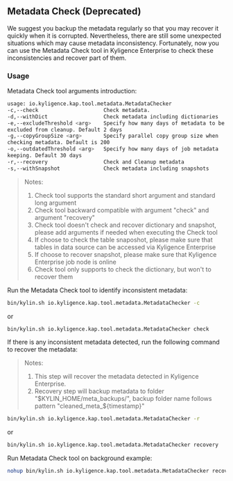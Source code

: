 ## Metadata Check (Deprecated)

We suggest you backup the metadata regularly so that you may recover it quickly when it is corrupted. Nevertheless, there are still some unexpected situations which may cause metadata inconsistency. Fortunately, now you can use the Metadata Check tool in Kyligence Enterprise to check these inconsistencies and recover part of them.

### Usage

Metadata Check tool arguments introduction:

```sh
usage: io.kyligence.kap.tool.metadata.MetadataChecker
-c,--check                     Check metadata. 
-d,--withDict                  Check metadata including dictionaries
-e,--excludeThreshold <arg>    Specify how many days of metadata to be
excluded from cleanup. Default 2 days
-g,--copyGroupSize <arg>       Specify parallel copy group size when
checking metadata. Default is 200
-o,--outdatedThreshold <arg>   Specify how many days of job metadata
keeping. Default 30 days
-r,--recovery                  Check and Cleanup metadata
-s,--withSnapshot              Check metadata including snapshots
```

> Notes:
> 1. Check tool supports the standard short argument and standard long argument
> 2. Check tool backward compatible with argument "check" and argument "recovery"
> 3. Check tool doesn't check and recover dictionary and snapshot, please add arguments if needed when executing the Check tool
> 4. If choose to check the table snaposhot, please make sure that tables in data source can be accessed via Kyligence Enterprise
> 5. If choose to recover snapshot, please make sure that Kyligence Enterprise job node is online
> 6. Check tool only supports to check the dictionary, but won't to recover them

Run the Metadata Check tool to identify inconsistent metadata:


```sh
bin/kylin.sh io.kyligence.kap.tool.metadata.MetadataChecker -c
```

or

```sh
bin/kylin.sh io.kyligence.kap.tool.metadata.MetadataChecker check
```


If there is any inconsistent metadata detected, run the following command to recover the metadata:

> Notes:
> 1. This step will recover the metadata detected in Kyligence Enterprise.
> 2. Recovery step will backup metadata to folder "$KYLIN_HOME/meta_backups/", backup folder name follows pattern "cleaned_meta_\${timestamp}"

```sh
bin/kylin.sh io.kyligence.kap.tool.metadata.MetadataChecker -r
```

or

```sh
bin/kylin.sh io.kyligence.kap.tool.metadata.MetadataChecker recovery
```

Run Metadata Check tool on background example:

```sh
nohup bin/kylin.sh io.kyligence.kap.tool.metadata.MetadataChecker recovery >> /path/to/check.log 2>&1 &
```

